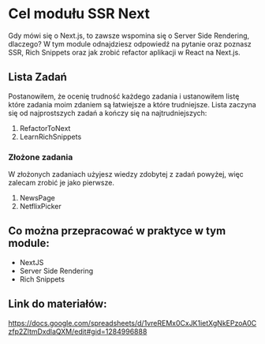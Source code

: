 # Cel modułu SSR Next

Gdy mówi się o Next.js, to zawsze wspomina się o Server Side Rendering, dlaczego? W tym module odnajdziesz odpowiedź na pytanie oraz poznasz SSR, Rich Snippets oraz jak zrobić refactor aplikacji w React na Next.js.

## Lista Zadań

Postanowiłem, że ocenię trudność każdego zadania i ustanowiłem listę które zadania moim zdaniem są łatwiejsze a które trudniejsze. Lista zaczyna się od najprostszych zadań a kończy się na najtrudniejszych:

1. RefactorToNext
2. LearnRichSnippets

### Złożone zadania

W złożonych zadaniach użyjesz wiedzy zdobytej z zadań powyżej, więc zalecam zrobić je jako pierwsze.

1. NewsPage
2. NetflixPicker

## Co można przepracować w praktyce w tym module:

- NextJS
- Server Side Rendering
- Rich Snippets

## Link do materiałów:

https://docs.google.com/spreadsheets/d/1vreREMx0CxJK1ietXgNkEPzoA0Czfp2ZltmDxdlaQXM/edit#gid=1284996888
